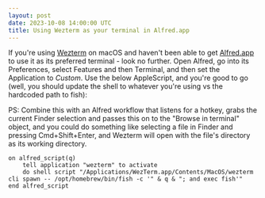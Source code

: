 ```yaml
---
layout: post
date: 2023-10-08 14:00:00 UTC
title: Using Wezterm as your terminal in Alfred.app
---
```


If you're using [Wezterm](https://wezfurlong.org/wezterm/index.html) on macOS and haven't been able to get [Alfred.app](https://www.alfredapp.com) to use it as its preferred terminal - look no further. Open Alfred, go into its Preferences, select Features and then Terminal, and then set the Application to _Custom_. Use the below AppleScript, and you're good to go (well, you should update the shell to whatever you're using vs the hardcoded path to fish):

PS: Combine this with an Alfred workflow that listens for a hotkey, grabs the current Finder selection and passes this on to the "Browse in terminal" object, and you could do something like selecting a file in Finder and pressing Cmd+Shift+Enter, and Wezterm will open with the file's directory as its working directory.

```applescript
on alfred_script(q)
    tell application "wezterm" to activate
    do shell script "/Applications/WezTerm.app/Contents/MacOS/wezterm cli spawn -- /opt/homebrew/bin/fish -c '" & q & "; and exec fish'"
end alfred_script
```
